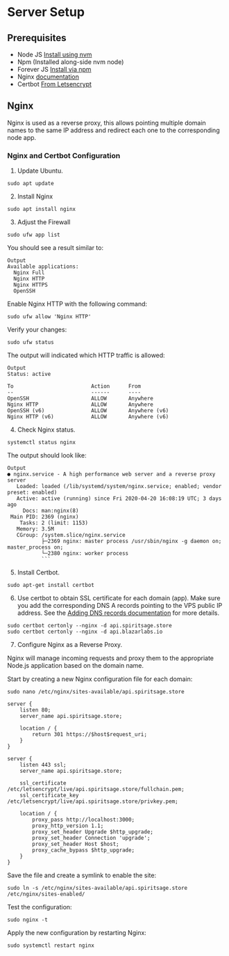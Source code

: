 # Server Setup

## Prerequisites

- Node JS [Install using nvm](https://github.com/nvm-sh/nvm)
- Npm (Installed along-side nvm node)
- Forever JS [Install via npm](https://www.npmjs.com/package/forever)
- Nginx [documentation](https://nginx.org/en/)
- Certbot [From Letsencrypt](https://letsencrypt.org/)

## Nginx

Nginx is used as a reverse proxy, this allows pointing multiple domain names to the same IP address and redirect each one to the corresponding node app.

### Nginx and Certbot Configuration

1. Update Ubuntu.

```
sudo apt update
```

2. Install Nginx

```
sudo apt install nginx
```

3. Adjust the Firewall

```
sudo ufw app list
```

You should see a result similar to:

```
Output
Available applications:
  Nginx Full
  Nginx HTTP
  Nginx HTTPS
  OpenSSH
```

Enable Nginx HTTP with the following command:

```
sudo ufw allow 'Nginx HTTP'
```

Verify your changes:

```
sudo ufw status
```

The output will indicated which HTTP traffic is allowed:

```
Output
Status: active

To                         Action      From
--                         ------      ----
OpenSSH                    ALLOW       Anywhere
Nginx HTTP                 ALLOW       Anywhere
OpenSSH (v6)               ALLOW       Anywhere (v6)
Nginx HTTP (v6)            ALLOW       Anywhere (v6)
```

4. Check Nginx status.

```
systemctl status nginx
```

The output should look like:

````
Output
● nginx.service - A high performance web server and a reverse proxy server
   Loaded: loaded (/lib/systemd/system/nginx.service; enabled; vendor preset: enabled)
   Active: active (running) since Fri 2020-04-20 16:08:19 UTC; 3 days ago
     Docs: man:nginx(8)
 Main PID: 2369 (nginx)
    Tasks: 2 (limit: 1153)
   Memory: 3.5M
   CGroup: /system.slice/nginx.service
           ├─2369 nginx: master process /usr/sbin/nginx -g daemon on; master_process on;
           └─2380 nginx: worker process
           ```
````

5. Install Certbot.

```
sudo apt-get install certbot
```

6. Use certbot to obtain SSL certificate for each domain (app). Make sure you add the corresponding DNS A records pointing to the VPS public IP address. See the [Adding DNS records documentation](/add-dns-records) for more details.

```
sudo certbot certonly --nginx -d api.spiritsage.store
sudo certbot certonly --nginx -d api.blazarlabs.io
```

7. Configure Nginx as a Reverse Proxy.

Nginx will manage incoming requests and proxy them to the appropriate Node.js application based on the domain name.

Start by creating a new Nginx configuration file for each domain:

```
sudo nano /etc/nginx/sites-available/api.spiritsage.store
```

```
server {
    listen 80;
    server_name api.spiritsage.store;

    location / {
        return 301 https://$host$request_uri;
    }
}

server {
    listen 443 ssl;
    server_name api.spiritsage.store;

    ssl_certificate /etc/letsencrypt/live/api.spiritsage.store/fullchain.pem;
    ssl_certificate_key /etc/letsencrypt/live/api.spiritsage.store/privkey.pem;

    location / {
        proxy_pass http://localhost:3000;
        proxy_http_version 1.1;
        proxy_set_header Upgrade $http_upgrade;
        proxy_set_header Connection 'upgrade';
        proxy_set_header Host $host;
        proxy_cache_bypass $http_upgrade;
    }
}
```

Save the file and create a symlink to enable the site:

```
sudo ln -s /etc/nginx/sites-available/api.spiritsage.store /etc/nginx/sites-enabled/
```

Test the configuration:

```
sudo nginx -t
```

Apply the new configuration by restarting Nginx:

```
sudo systemctl restart nginx
```
